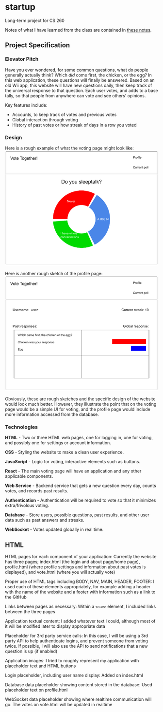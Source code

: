 # startup
Long-term project for CS 260

Notes of what I have learned from the class are contained in [these notes](notes.md).

## Project Specification

### Elevator Pitch
Have you ever wondered, for some common questions, what do people generally actually think? Which _did_ come first, the chicken, or the egg? In this web application, these questions will finally be answered. Based on an old Wii app, this website will have new questions daily, then keep track of the universal response to that question. Each user votes, and adds to a base tally, so that people from anywhere can vote and see others' opinions.

Key features include:
- Accounts, to keep track of votes and previous votes
- Global interaction through voting
- History of past votes or how streak of days in a row you voted

### Design
Here is a rough example of what the voting page might look like:
![Voting page](Images/voting%20page.png)

Here is another rough sketch of the profile page:
![Profile page](Images/profile%20page.png)

Obviously, these are rough sketches and the specific design of the website would look much better. However, they illustrate the point that on the voting page would be a simple UI for voting, and the profile page would include more information accessed from the database.

### Technologies
**HTML** - Two or three HTML web pages, one for logging in, one for voting, and possibly one for settings or account information.

**CSS** - Styling the website to make a clean user experience.

**JavaScript** - Logic for voting, interactive elements such as buttons.

**React** - The main voting page will have an application and any other applicable components.

**Web Service** - Backend service that gets a new question every day, counts votes, and records past results.

**Authentication** - Authentication will be required to vote so that it minimizes extra/frivolous voting.

**Database** - Store users, possible questions, past results, and other user data such as past answers and streaks.

**WebSocket** - Votes updated globally in real time.

## HTML

HTML pages for each component of your application: Currently the website has three pages; index.html (the login and about page/home page), profile.html (where profile settings and information about past votes is displayed), and vote.html (where you will actually vote)

Proper use of HTML tags including BODY, NAV, MAIN, HEADER, FOOTER: I used each of these elements appropriately, for example adding a header with the name of the website and a footer with information such as a link to the GitHub

Links between pages as necessary: Within a `<nav>` element, I included links between the three pages

Application textual content: I added whatever text I could, although most of it will be modified later to display appropriate data

Placeholder for 3rd party service calls: In this case, I will be using a 3rd party API to help authenticate logins, and prevent someone from voting twice. If possible, I will also use the API to send notifications that a new question is up (if enabled)

Application images: I tried to roughly represent my application with placeholder text and HTML buttons

Login placeholder, including user name display: Added on index.html

Database data placeholder showing content stored in the database: Used placeholder text on profile.html

WebSocket data placeholder showing where realtime communication will go: The votes on vote.html will be updated in realtime
